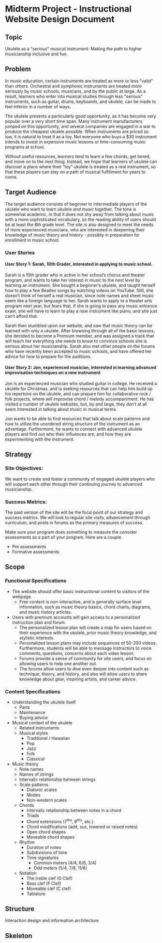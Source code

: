 # Midterm Project - Instructional Website Design Document
## Topic
Ukulele as a "serious" musical instrument: Making the path to higher musicianship inclusive and fun.

## Problem
In music education, certain instruments are treated as more or less "valid" than others. Orchestral and symphonic instruments are treated more seriously by music schools, musicians, and by the public at large. As a result, learners who enter into musical studies through less "serious" instruments, such as guitar, drums, keyboards, and ukulele, can be made to feel inferior in a number of ways.

The ukulele presents a particularly good opportunity, as it has become very popular over a very short time span. Many instrument manufacturers jumped on this opportunity, and several companies are engaged in a war to produce the cheapest ukulele possible. When instruments are priced so low, it is natural to treat it as a toy. Not everyone who buys a $30 instrument intends to invest in expensive music lessons or time-consuming music programs at school.

Without useful resources, learners tend to learn a few chords, get bored, and move on to the next thing. Instead, we hope that learners of ukulele can discover a place where their “toy” ukulele is treated as a real instrument, so that these players can stay on a path of musical fulfillment for years to come.

## Target Audience
The target audience consists of beginner to intermediate players of the ukulele who want to learn ukulele *and music* together. The tone is somewhat academic, in that it does not shy away from talking about music with a more sophisticated vocabulary, so the reading ability of users should be at least the 8th grade level. The site is also designed to meet the needs of more experienced musicians, who are interested in deepening their knowledge of music theory and history - possibly in preparation for enrollment in music school.

### User Stories
#### User Story 1: Sarah, 10th Grader, interested in applying to music school.
Sarah is a 10th grader who is active in her school’s chorus and theater program, and wants to take her interest in music to the next level by learning an instrument. She bought a beginner’s ukulele, and taught herself how to play a few Beatles songs by watching videos on YouTube. Still, she doesn’t think of herself a real musician, since note names and sheet music seem like a foreign language to her. Sarah wants to apply to a theater arts program next year, but fears that, if she is going to pass any music entrance exam, she will have to learn to play a new instrument like piano, and she just can’t afford that.

Sarah then stumbled upon our website, and saw that music theory can be learned with only a ukulele. After browsing through all of the basic lessons, she decided to become a Premium member, and was assigned a track that will teach her everything she needs to know to convince schools she is serious about her musicianship. Sarah also met other people on the forums who have recently been accepted to music schools, and have offered her advice for how to prepare for the auditions.

#### User Story 2: Jon, experienced musician, interested in learning advanced improvisation techniques on a new instrument
Jon is an experienced musician who studied guitar in college. He received a ukulele for Christmas, and is seeking resources that can help him build up his repertoire on the ukulele, and can prepare him for collaborative rock / folk projects, where will improvise chord / melody accompaniment. He has visited a number of ukulele websites, but, by and large, they don’t at all seem interested in talking about music in musical terms.

Jon wants to be able to find resources that talk about scale patterns and how to utilize the unordered string structure of the instrument as an advantage. Furthermore, he wants to connect with advanced ukulele players and find out who their influences are, and how they are experimenting with the instrument.

## Strategy
### Site Objectives:
We want to create and foster a community of engaged ukulele players who will support each other through their continuing journey to advanced musicianship.

### Success Metrics:
The paid version of the site will be the focal point of our strategy and success metrics. We will look to regular site visits, advancement through curriculum, and posts in forums as the primary  measures of success.

Make sure your program does something to measure the consider assessments as a part of your program. Here are a couple.

* Pre assessments
* Formative assessments


## Scope
### Functional Specifications
* The website should offer basic instructional content to visitors of the webpage.
	* Free content is non-interactive, and is generally surface level information, such as music theory basics, chord charts, diagrams, and music history articles.
* Users with premium accounts will gain access to a personalized instruction plan and forum.
	* The personalized lesson plan will create a map for users based on their experience with the ukulele, prior music theory knowledge, and stylistic interests.
	* Personalized lesson plans may include sequences of 50-200 videos. Furthermore, students will be able to message instructors to voice comments, questions, concerns about each video lesson.
	* Forums provide a sense of community for site users, and focus on allowing users to help one another out.
	* The forums allow users to dive even deeper into content such as technique, theory, and history, and also will allow users to share knowledge about gear, inspiring artists, and career advice.

### Content Specifications
 * Understanding the ukulele itself
	* Parts
	* Maintenance
	* Buying advice
* Musical context of the ukulele
	* Related instruments
	* Musical styles
		* Traditional / Hawaiian
		* Pop
		* Jazz
		* Folk
		* Classical
* Music theory
	* Note names
	* Names of strings
	* Intervalic relationship between strings
	* Scale patterns
		* Diatonic scales
		* Modes
		* Non-western scales
	* Chords
		* Intervalic relationship between notes in a chord
		* Triads
		* Chord extensions (7<sup>ths</sup>, 9<sup>ths</sup>, etc.)
		* Chord modifications (add, sus, lowered or raised notes)
		* Open chord shapes
		* Moveable chord shapes
	* Rhythm
		* Duration of notes
		* Subdivisions of time
		* Time signatures
			* Common meters (4/4, 6/8, 3/4)
			* Odd meters (5/4, 7/8, 11/8)
	* Notation
		* The treble clef (G Clef)
		* Bass clef (F Clef)
		* Moveable clef (C clef)
		* Tablature

## Structure
Interaction design and information architecture

## Skeleton